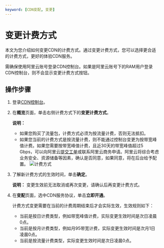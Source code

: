 ```yaml
---
keyword: [CDN变配, 变更]
---
```


# 变更计费方式

本文为您介绍如何变更CDN的计费方式。通过变更计费方式，您可以选择更合适的计费方式，更好的体验CDN服务。

需确保使用阿里云账号登录CDN控制台。如果是阿里云账号下的RAM用户登录CDN控制台，则不会显示变更计费方式按钮。

## 操作步骤

1.  登录[CDN控制台](https://cdn.console.aliyun.com)。

2.  在**概览**页面，单击右侧计费方式下的**变更计费方式**。

    **说明：**

    -   如果您购买了流量包，计费方式必须为按流量计费，否则无法抵扣。
    -   如果您当前的计费方式是按流量计费，则不能通过控制台变更为按带宽峰值计费。如果您需要按带宽峰值计费，且近30天的带宽峰值超过5 Gbps，可以向阿里云[提交工单](https://selfservice.console.aliyun.com/ticket/createIndex)或联系阿里云商务申请。阿里云将综合考虑业务安全、资源储备等因素，确认是否同意，如果同意，将在后台给予配置。
    ![计费方式](https://static-aliyun-doc.oss-accelerate.aliyuncs.com/assets/img/zh-CN/9452119951/p6037.png)

3.  了解新计费方式的生效时间，单击**确定**。

    **说明：** 变更生效前无法取消或再次变更，请确认后再变更计费方式。

4.  在**变配**页面，选中CDN服务协议，单击**立即开通**。

    计费方式变更需要在当前的计费周期结束后才会实际生效，生效规则如下：

    -   当前是按日计费类型，例如带宽峰值计费，实际变更生效时间是次日凌晨0点。
    -   当前是按月计费类型，例如月95带宽计费，实际变更生效时间是次月1日凌晨0点。
    -   当前是按流量计费类型，实际变更生效时间是次日凌晨0点。

